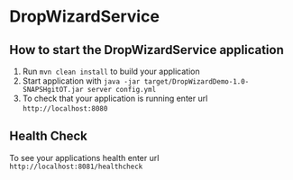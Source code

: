 # DropWizardService

How to start the DropWizardService application
---

1. Run `mvn clean install` to build your application
1. Start application with `java -jar target/DropWizardDemo-1.0-SNAPSHgitOT.jar server config.yml`
1. To check that your application is running enter url `http://localhost:8080`

Health Check
---

To see your applications health enter url `http://localhost:8081/healthcheck`
